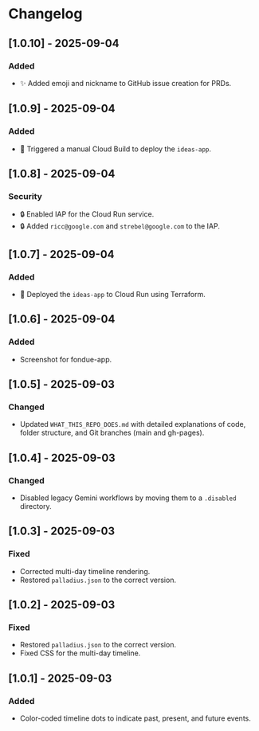 # Changelog

## [1.0.10] - 2025-09-04

### Added
- ✨ Added emoji and nickname to GitHub issue creation for PRDs.

## [1.0.9] - 2025-09-04

### Added
- 🚀 Triggered a manual Cloud Build to deploy the `ideas-app`.

## [1.0.8] - 2025-09-04

### Security
- 🔒 Enabled IAP for the Cloud Run service.
- 🔒 Added `ricc@google.com` and `strebel@google.com` to the IAP.

## [1.0.7] - 2025-09-04

### Added
- 🚀 Deployed the `ideas-app` to Cloud Run using Terraform.

## [1.0.6] - 2025-09-04

### Added
- Screenshot for fondue-app.

## [1.0.5] - 2025-09-03

### Changed
- Updated `WHAT_THIS_REPO_DOES.md` with detailed explanations of code, folder structure, and Git branches (main and gh-pages).

## [1.0.4] - 2025-09-03

### Changed
- Disabled legacy Gemini workflows by moving them to a `.disabled` directory.

## [1.0.3] - 2025-09-03

### Fixed
- Corrected multi-day timeline rendering.
- Restored `palladius.json` to the correct version.

## [1.0.2] - 2025-09-03

### Fixed
- Restored `palladius.json` to the correct version.
- Fixed CSS for the multi-day timeline.

## [1.0.1] - 2025-09-03

### Added
- Color-coded timeline dots to indicate past, present, and future events.